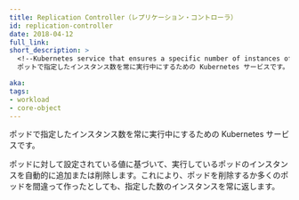 ```yaml
---
title: Replication Controller（レプリケーション・コントローラ）
id: replication-controller
date: 2018-04-12
full_link: 
short_description: >
  <!--Kubernetes service that ensures a specific number of instances of a pod are always running.-->
  ポットで指定したインスタンス数を常に実行中にするための Kubernetes サービスです。

aka: 
tags:
- workload
- core-object
---
```

 <!--Kubernetes service that ensures a specific number of instances of a pod are always running.-->
 ポッドで指定したインスタンス数を常に実行中にするための Kubernetes サービスです。

<!--more--> 

<!--
Will automatically add or remove running instances of a pod, based on a set value for that pod. Allows the pod to return to the defined number of instances if pods are deleted or if too many are started by mistake.
-->
ポッドに対して設定されている値に基づいて、実行しているポッドのインスタンスを自動的に追加または削除します。これにより、ポッドを削除するか多くのポッドを間違って作ったとしても、指定した数のインスタンスを常に返します。
